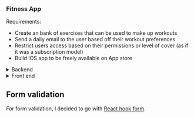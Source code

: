### Fitness App

Requirements:

- Create an bank of exercises that can be used to make up workouts
- Send a daily email to the user based off their workout preferences
- Restrict users access based on their permissions or level of cover (as if it was a subscription model)
- Build IOS app to be freely available on App store

<details>
  <summary>Backend</summary>

## Database

PostgreSQL is the database for this project. I have decided to use postgreSQL to build my knowledge of relational databases. It is free to use and [links well](https://insights.stackoverflow.com/survey/2020#correlated-technologies) to Python which I would like to learn soon. Postgres is a general purpose object-relational database

I have created a single client instead of creating a pool to ensure ACID transcations. A pool means there are multiple clients that can be used, this is the default use of node-postgres.

After starting to build out various tables and join these where needed, I have found that I need the shape of the workout table to be more flexible to fit the requirements. In this case, I believe a document database would provide a more flexible structure for a group of data that does not follow a strict pattern.

## node-postgres

[Transcations](https://node-postgres.com/features/transactions).
[pg-pool](https://www.npmjs.com/package/pg-pool)

Dummy data from: [Mockeroo](https://www.mockaroo.com/)

### Tables

Create a table for workout preferences. This will be referenced by Users table, but has a relation to the workout table. To create this table, I ran this command

```
CREATE TABLE workoutPreference (
	id BIGSERIAL NOT NULL PRIMARY KEY,
	monday INT,
	tuesday INT,
	wednesday INT,
	thursday INT,
	friday INT,
	saturday INT,
	sunday  INT,
	CONSTRAINT fk_monday FOREIGN KEY(monday) REFERENCES workouts(id),
	CONSTRAINT fk_tuesday FOREIGN KEY(tuesday) REFERENCES workouts(id),
	CONSTRAINT fk_wednesday FOREIGN KEY(wednesday) REFERENCES workouts(id),
	CONSTRAINT fk_thursday FOREIGN KEY(thursday) REFERENCES workouts(id),
	CONSTRAINT fk_friday FOREIGN KEY(friday) REFERENCES workouts(id),
	CONSTRAINT fk_saturday FOREIGN KEY(saturday) REFERENCES workouts(id),
	CONSTRAINT fk_sunday FOREIGN KEY(sunday) REFERENCES workouts(id)
)

CREATE TABLE workouts (
	id BIGSERIAL NOT NULL PRIMARY KEY,
	name VARCHAR(20),
	set_1 INT,
	set_2 INT,
	set_3 INT
)


// To alter the table once made
ALTER TABLE workouts
ADD CONSTRAINT fk_set_3 FOREIGN KEY(set_3) REFERENCES exercises(id)

```

Joins
This platform has lots of relating tables. For example, the workout table is built from a list of exercises which lives in the exercise table. Below we are using a LEFT JOIN to match the id within the set_1 column of the workout table to find the name of this exercise.

```
SELECT workouts.name as workoutName, set_1, exercises.name AS name FROM workouts
LEFT JOIN exercises ON workouts.set_1 = exercises.id
```

### API

The purpose of this API is to provide daily workouts to users via email based off their preferences. The users with level of access set to 'subscriber' will be able to provide their workout preference (Monday: LOWER) and be sent an email with a lower body workout.

Currently, these workouts are hardcoded for specific exercises but would like to evolve this in the future to generate its own workouts based of type, intensity, time range etc.

#### Authentication

I have looked into using the google OAuth2 stratergy offered by [PassportJS](https://www.passportjs.org/) but soon realised that this required a front end to allow the users to enter the google account information in. I then moved to use passport-http-bearer instead which allowed me to authenticate by using a bearer token, generated using [JWT](https://www.npmjs.com/package/jsonwebtoken)

I learnt that OAuth2 is about allowing a service to make use of another service for authentication on behalf of the user. This can be helful for users that don't want to make a new account per website, but make use of an existing one such as Facebook or Google. For example, this is made use of on ASOS website. I have decided this is functionality I would like to add once I have a UI. [OAuth2orize](https://github.com/jaredhanson/oauth2orize)

#### Email providers

I am using [courier](https://www.courier.com/), this is an API that can manage multiple communications in one place. Initially, I have set up for Gmail API to send my daily emails. However, it can allow for intergrations to allow for SMS, push notifications, slack messages and more. This was relatively simple to set up and can be updated easily to use a different provider if needed. I intend to customise the templates to provide the workouts in a simple but effective style.

Generating workouts:
My initial thoughts on this project was to have the workouts generate themselves based off of exercise types (i.e select 3 upper body exercises and this would be a workout). However, since researching more into existing workout guides available, I have found that most, if not all, are structured in a plan. This is where there are 8/12 weeks worth of exercises premade and ready to use. However, since I have collected user data on workout preference, I will continue to use the current set up.

</details>

<details>
	<summary>Front end</summary>

## Design

I used [colours](https://coolors.co/palettes/trending) to help come up with a theme for the app.
In order to come up with the app design, I used figma. The (design)[https://www.figma.com/file/59aPmG1T2pi5FI4jkeCiCb/Fitness-app?node-id=0%3A1&t=7VFoLryLTXKuyfNq-0] was inspired by a fitness app I currently use and pay a subscription for. I also used (Dribbble)[https://dribbble.com/] to help my idea come to life. For the logo/main icon, I used (Humaaans)[https://www.humaaans.com/]

## Framework

When deciding what framework to use, I had 3 in mind.

1. [Capacitor](https://capacitorjs.com/docs/ios) -
   I have used capacitor at my work place to wrap up a nuxt SPA into a mobile app. This seemed like the most natural option as already have experience using it. However, I wanted to try something new and experiment
2. [Native script and Vue](https://nativescript-vue.org/) -
   My next option would to make use of a Nativescript plugin that allows you to use Vue.js.
3. React Native -
   I decided on using React native as they have a large support and lots of documentation.

## State management

In order to provide some state management across the app, I looked into redux, using the [context API](https://beta.reactjs.org/reference/react/useContext) and [Recoil](https://recoiljs.org/docs/introduction/getting-started).

I decided against using Redux as felt it was too heavy duty for this size of application.
Recoil uses 'Atoms', these are unique functions that return an object containing state. They must have a unique key. In order to get and set this, we use useRecoilState().

```
const textState = atom({
  key: 'textState', // unique ID (with respect to other atoms/selectors)
  default: '', // default value (aka initial value)
});
...
 const [text, setText] = useRecoilState(textState);
```

Selectors are similar to computed functions in Vue, where we can transform and manipulate data. In order to access this, we call useRecoilValue().

```
const charCountState = selector({
  key: 'charCountState', // unique ID (with respect to other atoms/selectors)
  get: ({get}) => {
    const text = get(textState); // refrences the atom here

    return text.length;
  },
});
...
const count = useRecoilValue(charCountState)
```

</details>

## Form validation

For form validation, I decided to go with [React hook form](https://react-hook-form.com/).
